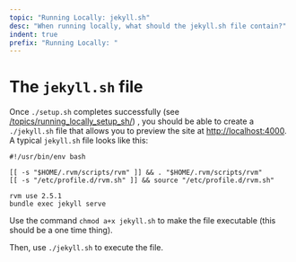 ```yaml
---
topic: "Running Locally: jekyll.sh"
desc: "When running locally, what should the jekyll.sh file contain?"
indent: true
prefix: "Running Locally: "
---
```


# The `jekyll.sh` file


Once `./setup.sh` completes successfully (see [/topics/running_locally_setup_sh/](/topics/running_locally_setup_sh/)) , you should be able to create  a `./jekyll.sh` file that allows you to preview the site at <http://localhost:4000>.  A typical `jekyll.sh` file looks like this:

```
#!/usr/bin/env bash

[[ -s "$HOME/.rvm/scripts/rvm" ]] && . "$HOME/.rvm/scripts/rvm"
[[ -s "/etc/profile.d/rvm.sh" ]] && source "/etc/profile.d/rvm.sh"

rvm use 2.5.1
bundle exec jekyll serve

```

Use the command `chmod a+x jekyll.sh` to make the file executable (this should be a one time thing).

Then, use `./jekyll.sh` to execute the file.
